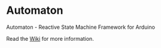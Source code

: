 # Automaton

Automaton - Reactive State Machine Framework for Arduino

Read the [Wiki](https://github.com/tinkerspy/Automaton/wiki) for more information.
